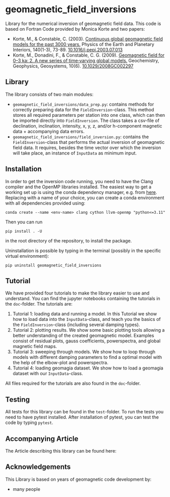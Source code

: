 # geomagnetic_field_inversions
Library for the numerical inversion of geomagnetic field data. This code is based on Fortran Code provided by Monica Korte and two papers:
- Korte, M., & Constable, C. (2003). [Continuous global geomagnetic field models for the past 3000 years.](https://www.sciencedirect.com/science/article/pii/S0031920103001651) Physics of the Earth and Planetary Interiors, 140(1-3), 73-89. [10.1016/j.pepi.2003.07.013](https://doi.org/10.1016/j.pepi.2003.07.013)
- Korte, M., Donadini, F., & Constable, C. G. (2009). [Geomagnetic field for 0–3 ka: 2. A new series of time‐varying global models.](https://agupubs.onlinelibrary.wiley.com/doi/full/10.1029/2008GC002297) Geochemistry, Geophysics, Geosystems, 10(6). [10.1029/2008GC002297](https://doi.org/10.1029/2008GC002297)

## Library
The library consists of two main modules:
- `geomagnetic_field_inversions/data_prep.py`: contains methods for correctly preparing data for the `FieldInversion`-class. This method stores all required parameters per station into one class, which can then be imported directly into `FieldInversion`. The class takes a csv-file of declination, inclination, intensity, x, y, z, and/or h-component magnetic data + accompanying data errors.
- `geomagnetic_field_inversions/field_inversion.py`: contains the `FieldInversion`-class that performs the actual inversion of geomagnetic field data. It requires, besides the time vector over which the inversion will take place, an instance of `InputData` as minimum input.

## Installation
In order to get the inversion code running, you need to have the Clang compiler and the OpenMP libraries installed.
The easiest way to get a working set up is using the conda dependency manager, e.g. from [here](https://github.com/conda-forge/miniforge).
Replacing <env-name> with a name of your choice, you can create a conda environment with all dependencies provided using:
```
conda create --name <env-name> clang cython llvm-openmp "python<=3.11"
```
Then you can run
```
pip install . -U
```
in the root directory of the repository, to install the package.

Uninstallation is possible by typing in the terminal (possibly in the specific virtual environment):
```
pip uninstall geomagnetic_field_inversions
```
## Tutorial
We have provided four tutorials to make the library easier to use and understand. You can find the jupyter notebooks containing the tutorials in the `doc`-folder.
The tutorials are:
1. Tutorial 1: loading data and running a model. In this Tutorial we show how to load data into the `InputData`-class, and teach you the basics of the `FieldInversion`-class (including several damping types).
2. Tutorial 2: plotting results. We show some basic plotting tools allowing a better understanding of the created geomagnetic model. Examples consist of residual plots, gauss coefficients, powerspectra, and global magnetic field maps. 
3. Tutorial 3: sweeping through models. We show how to loop through models with different damping parameters to find a optimal model with the help of the elbow-plot and powerspectra.
4. Tutorial 4: loading geomagia dataset. We show how to load a geomagia dataset with our `InputData`-class.

All files required for the tutorials are also found in the `doc`-folder.

## Testing
All tests for this library can be found in the `test`-folder. To run the tests you need to have pytest installed.
After installation of pytest, you can test the code by typing `pytest`.

## Accompanying Article
The Article describing this library can be found here:

## Acknowledgements
This Library is based on years of geomagnetic code development by:
- many people
